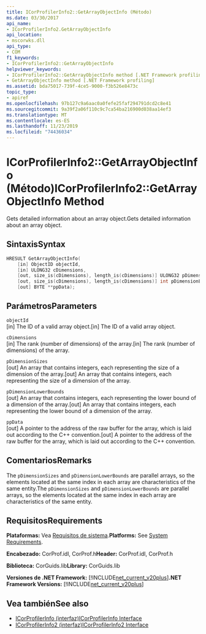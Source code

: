 ```yaml
---
title: ICorProfilerInfo2::GetArrayObjectInfo (Método)
ms.date: 03/30/2017
api_name:
- ICorProfilerInfo2.GetArrayObjectInfo
api_location:
- mscorwks.dll
api_type:
- COM
f1_keywords:
- ICorProfilerInfo2::GetArrayObjectInfo
helpviewer_keywords:
- ICorProfilerInfo2::GetArrayObjectInfo method [.NET Framework profiling]
- GetArrayObjectInfo method [.NET Framework profiling]
ms.assetid: bda75017-739f-4ce5-9000-f3b526e8473c
topic_type:
- apiref
ms.openlocfilehash: 97b127c9a6aac0a0fefe25faf294791dcd2c8e41
ms.sourcegitcommit: 9a39f2a06f110c9c7ca54ba216900d038aa14ef3
ms.translationtype: MT
ms.contentlocale: es-ES
ms.lasthandoff: 11/23/2019
ms.locfileid: "74436034"
---
```

# <a name="icorprofilerinfo2getarrayobjectinfo-method"></a><span data-ttu-id="4b0c1-102">ICorProfilerInfo2::GetArrayObjectInfo (Método)</span><span class="sxs-lookup"><span data-stu-id="4b0c1-102">ICorProfilerInfo2::GetArrayObjectInfo Method</span></span>
<span data-ttu-id="4b0c1-103">Gets detailed information about an array object.</span><span class="sxs-lookup"><span data-stu-id="4b0c1-103">Gets detailed information about an array object.</span></span>  
  
## <a name="syntax"></a><span data-ttu-id="4b0c1-104">Sintaxis</span><span class="sxs-lookup"><span data-stu-id="4b0c1-104">Syntax</span></span>  
  
```cpp  
HRESULT GetArrayObjectInfo(  
    [in] ObjectID objectId,  
    [in] ULONG32 cDimensions,  
    [out, size_is(cDimensions), length_is(cDimensions)] ULONG32 pDimensionSizes[],  
    [out, size_is(cDimensions), length_is(cDimensions)] int pDimensionLowerBounds[],  
    [out] BYTE **ppData);  
```  
  
## <a name="parameters"></a><span data-ttu-id="4b0c1-105">Parámetros</span><span class="sxs-lookup"><span data-stu-id="4b0c1-105">Parameters</span></span>  
 `objectId`  
 <span data-ttu-id="4b0c1-106">[in] The ID of a valid array object.</span><span class="sxs-lookup"><span data-stu-id="4b0c1-106">[in] The ID of a valid array object.</span></span>  
  
 `cDimensions`  
 <span data-ttu-id="4b0c1-107">[in] The rank (number of dimensions) of the array.</span><span class="sxs-lookup"><span data-stu-id="4b0c1-107">[in] The rank (number of dimensions) of the array.</span></span>  
  
 `pDimensionSizes`  
 <span data-ttu-id="4b0c1-108">[out] An array that contains integers, each representing the size of a dimension of the array.</span><span class="sxs-lookup"><span data-stu-id="4b0c1-108">[out] An array that contains integers, each representing the size of a dimension of the array.</span></span>  
  
 `pDimensionLowerBounds`  
 <span data-ttu-id="4b0c1-109">[out] An array that contains integers, each representing the lower bound of a dimension of the array.</span><span class="sxs-lookup"><span data-stu-id="4b0c1-109">[out] An array that contains integers, each representing the lower bound of a dimension of the array.</span></span>  
  
 `ppData`  
 <span data-ttu-id="4b0c1-110">[out] A pointer to the address of the raw buffer for the array, which is laid out according to the C++ convention.</span><span class="sxs-lookup"><span data-stu-id="4b0c1-110">[out] A pointer to the address of the raw buffer for the array, which is laid out according to the C++ convention.</span></span>  
  
## <a name="remarks"></a><span data-ttu-id="4b0c1-111">Comentarios</span><span class="sxs-lookup"><span data-stu-id="4b0c1-111">Remarks</span></span>  
 <span data-ttu-id="4b0c1-112">The `pDimensionSizes` and `pDimensionLowerBounds` are parallel arrays, so the elements located at the same index in each array are characteristics of the same entity.</span><span class="sxs-lookup"><span data-stu-id="4b0c1-112">The `pDimensionSizes` and `pDimensionLowerBounds` are parallel arrays, so the elements located at the same index in each array are characteristics of the same entity.</span></span>  
  
## <a name="requirements"></a><span data-ttu-id="4b0c1-113">Requisitos</span><span class="sxs-lookup"><span data-stu-id="4b0c1-113">Requirements</span></span>  
 <span data-ttu-id="4b0c1-114">**Plataformas:** Vea [Requisitos de sistema](../../../../docs/framework/get-started/system-requirements.md).</span><span class="sxs-lookup"><span data-stu-id="4b0c1-114">**Platforms:** See [System Requirements](../../../../docs/framework/get-started/system-requirements.md).</span></span>  
  
 <span data-ttu-id="4b0c1-115">**Encabezado:** CorProf.idl, CorProf.h</span><span class="sxs-lookup"><span data-stu-id="4b0c1-115">**Header:** CorProf.idl, CorProf.h</span></span>  
  
 <span data-ttu-id="4b0c1-116">**Biblioteca:** CorGuids.lib</span><span class="sxs-lookup"><span data-stu-id="4b0c1-116">**Library:** CorGuids.lib</span></span>  
  
 <span data-ttu-id="4b0c1-117">**Versiones de .NET Framework:** [!INCLUDE[net_current_v20plus](../../../../includes/net-current-v20plus-md.md)]</span><span class="sxs-lookup"><span data-stu-id="4b0c1-117">**.NET Framework Versions:** [!INCLUDE[net_current_v20plus](../../../../includes/net-current-v20plus-md.md)]</span></span>  
  
## <a name="see-also"></a><span data-ttu-id="4b0c1-118">Vea también</span><span class="sxs-lookup"><span data-stu-id="4b0c1-118">See also</span></span>

- [<span data-ttu-id="4b0c1-119">ICorProfilerInfo (interfaz)</span><span class="sxs-lookup"><span data-stu-id="4b0c1-119">ICorProfilerInfo Interface</span></span>](../../../../docs/framework/unmanaged-api/profiling/icorprofilerinfo-interface.md)
- [<span data-ttu-id="4b0c1-120">ICorProfilerInfo2 (interfaz)</span><span class="sxs-lookup"><span data-stu-id="4b0c1-120">ICorProfilerInfo2 Interface</span></span>](../../../../docs/framework/unmanaged-api/profiling/icorprofilerinfo2-interface.md)
